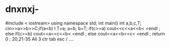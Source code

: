 # dnxnxj-
#include &lt; iostream>  using namespace std;  int main()  int a,b,c,T;  cin>>a>>b>>C;if(a&lt;b) l  T=a;  a=b;  b=T;  if(c>=a)  cout&lt;&lt;c&lt;&lt;a&lt;&lt;b&lt; &lt;endl ;  else if(c>=b)  cout&lt;&lt;a&lt;&lt;c&lt;&lt;b&lt; &lt;endl ;  else  cout&lt;&lt;a&lt;&lt;b&lt;&lt;c&lt; &lt;endl ;  return 0 ;  20,21-35  All  3  ctr  tab  esc  /  ....
